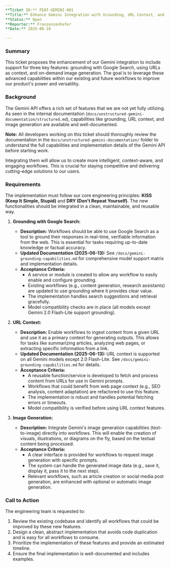 ```yaml
---
**Ticket ID:** FEAT-GEMINI-001
**Title:** Enhance Gemini Integration with Grounding, URL Context, and Image Generation
**Status:** Open
**Reporter:** Franzenzenhofer
**Date:** 2025-06-10

---
```


### **Summary**

This ticket proposes the enhancement of our Gemini integration to include support for three key features: grounding with Google Search, using URLs as context, and on-demand image generation. The goal is to leverage these advanced capabilities within our existing and future workflows to improve our product's power and versatility.

### **Background**

The Gemini API offers a rich set of features that we are not yet fully utilizing. As seen in the internal documentation (`docs/unstructured-gemini-documentation/structured.md`), capabilities like grounding, URL context, and image generation are available and well-documented.

**Note:** All developers working on this ticket should thoroughly review the documentation in the `docs/unstructured-gemini-documentation/` folder to understand the full capabilities and implementation details of the Gemini API before starting work.

Integrating them will allow us to create more intelligent, context-aware, and engaging workflows. This is crucial for staying competitive and delivering cutting-edge solutions to our users.

### **Requirements**

The implementation must follow our core engineering principles: **KISS (Keep It Simple, Stupid)** and **DRY (Don't Repeat Yourself)**. The new functionalities should be integrated in a clean, maintainable, and reusable way.

1.  **Grounding with Google Search:**
    *   **Description:** Workflows should be able to use Google Search as a tool to ground their responses in real-time, verifiable information from the web. This is essential for tasks requiring up-to-date knowledge or factual accuracy.
    *   **Updated Documentation (2025-06-13):** See `/docs/gemini-grounding-capabilities.md` for comprehensive model support matrix and implementation details.
    *   **Acceptance Criteria:**
        *   A service or module is created to allow any workflow to easily enable and configure grounding.
        *   Existing workflows (e.g., content generation, research assistants) are updated to use grounding where it provides clear value.
        *   The implementation handles search suggestions and retrieval gracefully.
        *   Model compatibility checks are in place (all models except Gemini 2.0 Flash-Lite support grounding).

2.  **URL Context:**
    *   **Description:** Enable workflows to ingest content from a given URL and use it as a primary context for generating outputs. This allows for tasks like summarizing articles, analyzing web pages, or extracting specific information from a link.
    *   **Updated Documentation (2025-06-13):** URL context is supported on all Gemini models except 2.0 Flash-Lite. See `/docs/gemini-grounding-capabilities.md` for details.
    *   **Acceptance Criteria:**
        *   A reusable function/service is developed to fetch and process content from URLs for use in Gemini prompts.
        *   Workflows that could benefit from web page context (e.g., SEO analysis, content adaptation) are refactored to use this feature.
        *   The implementation is robust and handles potential fetching errors or timeouts.
        *   Model compatibility is verified before using URL context features.

3.  **Image Generation:**
    *   **Description:** Integrate Gemini's image generation capabilities (text-to-image) directly into workflows. This will enable the creation of visuals, illustrations, or diagrams on the fly, based on the textual content being processed.
    *   **Acceptance Criteria:**
        *   A clear interface is provided for workflows to request image generation with specific prompts.
        *   The system can handle the generated image data (e.g., save it, display it, pass it to the next step).
        *   Relevant workflows, such as article creation or social media post generation, are enhanced with optional or automatic image generation.

### **Call to Action**

The engineering team is requested to:
1.  Review the existing codebase and identify all workflows that could be improved by these new features.
2.  Design a clean, abstract implementation that avoids code duplication and is easy for all workflows to consume.
3.  Prioritize the implementation of these features and provide an estimated timeline.
4.  Ensure the final implementation is well-documented and includes examples. 